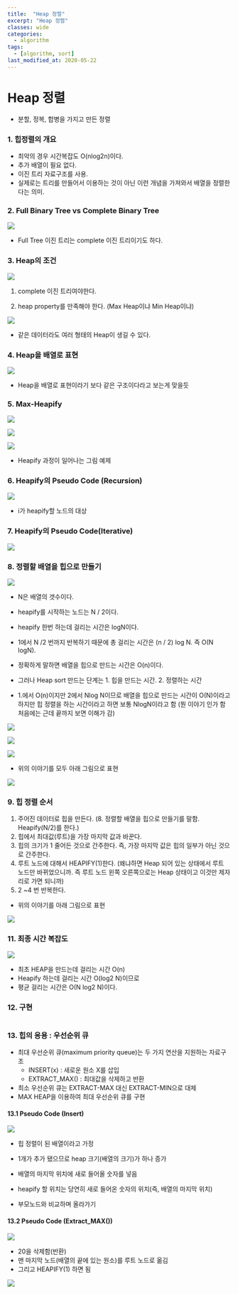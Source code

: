 ```yaml
---
title:  "Heap 정렬"
excerpt: "Heap 정렬"
classes: wide
categories:
  - algorithm
tags:
  - [algorithm, sort]
last_modified_at: 2020-05-22
---
```




# Heap 정렬

* 분할, 정복, 합병을 가지고 만든 정렬



### 1. 힙정렬의 개요

* 최악의 경우 시간복잡도 O(nlog2n)이다.
* 추가 배열이 필요 없다.
* 이진 트리 자료구조를 사용.
* 실제로는 트리를 만들어서 이용하는 것이 아닌 이런 개념을 가져와서 배열을 정렬한다는 의미.



### 2. Full Binary Tree vs Complete Binary Tree

![]({{site.url}}/assets/images/algo22.PNG)

* Full Tree 이진 트리는 complete 이진 트리이기도 하다.



### 3. Heap의 조건

![]({{site.url}}/assets/images/algo23.PNG)

1. complete 이진 트리여야한다.

2. heap property를 만족해야 한다. (Max Heap이냐 Min Heap이냐)



![]({{site.url}}/assets/images/algo24.PNG)

* 같은 데이터라도 여러 형태의 Heap이 생길 수 있다.



### 4. Heap을 배열로 표현

![]({{site.url}}/assets/images/algo25.PNG)

* Heap을 배열로 표현이라기 보다 같은 구조이다라고 보는게 맞을듯



### 5. Max-Heapify

![]({{site.url}}/assets/images/algo26.PNG)

![]({{site.url}}/assets/images/algo27.PNG)

![]({{site.url}}/assets/images/algo28.PNG)

* Heapify 과정이 일어나는 그림 예제



### 6. Heapify의 Pseudo Code (Recursion)

![]({{site.url}}/assets/images/algo29.PNG)

* i가 heapify할 노드의 대상



### 7. Heapify의 Pseudo Code(Iterative)

![]({{site.url}}/assets/images/algo30.PNG)



### 8. 정렬할 배열을 힙으로 만들기

![]({{site.url}}/assets/images/algo31.PNG)

* N은 배열의 갯수이다.

* heapify를 시작하는 노드는 N / 2이다.

* heapify 한번 하는데 걸리는 시간은 logN이다.
* 1에서 N /2 번까지 반복하기 때문에 총 걸리는 시간은  (n / 2) log N. 즉 O(N logN).
* 정확하게 말하면 배열을 힙으로 만드는 시간은 O(n)이다.
* 그러나 Heap sort 만드는 단계는 1. 힙을 만드는 시간. 2. 정렬하는 시간
* 1.에서 O(n)이지만 2에서 Nlog N이므로 배열을 힙으로 만드는 시간이 O(N)이라고 하지만 힙 정렬을 하는 시간이라고 하면 보통 NlogN이라고 함 (뭔 이야기 인가 함 처음에는 근데 끝까지 보면 이해가 감)

![]({{site.url}}/assets/images/algo32.PNG)

![]({{site.url}}/assets/images/algo33.PNG)

![]({{site.url}}/assets/images/algo34.PNG)



* 위의 이야기를 모두 아래 그림으로 표현

![]({{site.url}}/assets/images/algo35.PNG)



### 9. 힙 정렬 순서

1. 주어진 데이터로 힙을 만든다. (8. 정렬할 배열을 힙으로 만들기를 말함. Heapify(N/2)를 한다.)
2. 힙에서 최대값(루트)을 가장 마지막 값과 바꾼다.
3. 힙의 크기가 1 줄어든 것으로 간주한다. 즉, 가장 마지막 값은 힙의 일부가 아닌 것으로 간주한다.
4. 루트 노드에 대해서 HEAPIFY(1)한다. (왜냐하면 Heap 되어 있는 상태에서 루트 노드만 바뀌었으니까. 즉 루트 노드 왼쪽 오른쪽으로는 Heap 상태이고 이것만 제자리로 가면 되니까)
5. 2 ~4 번 반복한다.



* 위의 이야기를 아래 그림으로 표현

![]({{site.url}}/assets/images/algo36.PNG)



### 11. 최종 시간 복잡도

![]({{site.url}}/assets/images/algo37.PNG)

* 최초 HEAP을 만드는데 걸리는 시간 O(n)
* Heapify 하는데 걸리는 시간 O(log2 N)이므로
* 평균 걸리는 시간은 O(N log2 N)이다.



### 12. 구현

```java

```





### 13. 힙의 응용 : 우선순위 큐

* 최대 우선순위 큐(maximum priority queue)는 두 가지 연산을 지원하는 자료구조
  * INSERT(x) : 새로운 원소 X를 삽입
  * EXTRACT_MAX() : 최대값을 삭제하고 반환
* 최소 우선순위 큐는 EXTRACT-MAX 대신 EXTRACT-MIN으로 대체
* MAX HEAP을 이용하여 최대 우선순위 큐를 구현



#### 13.1 Pseudo Code (Insert)

![]({{site.url}}/assets/images/algo38.PNG)

* 힙 정렬이 된 배열이라고 가정

* 1개가 추가 됐으므로 heap 크기(배열의 크기)가 하나 증가
* 배열의 마지막 위치에 새로 들어올 숫자를 넣음
* heapify 할 위치는 당연히 새로 들어온 숫자의 위치(즉, 배열의 마지막 위치)
* 부모노드와 비교하며 올라가기



#### 13.2 Pseudo Code (Extract_MAX())

![]({{site.url}}/assets/images/algo39.PNG)

* 20을 삭제함(반환)
* 맨 마지막 노드(배열의 끝에 있는 원소)를 루트 노드로 옮김
* 그리고 HEAPIFY(1) 하면 됨 



![]({{site.url}}/assets/images/algo40.PNG)